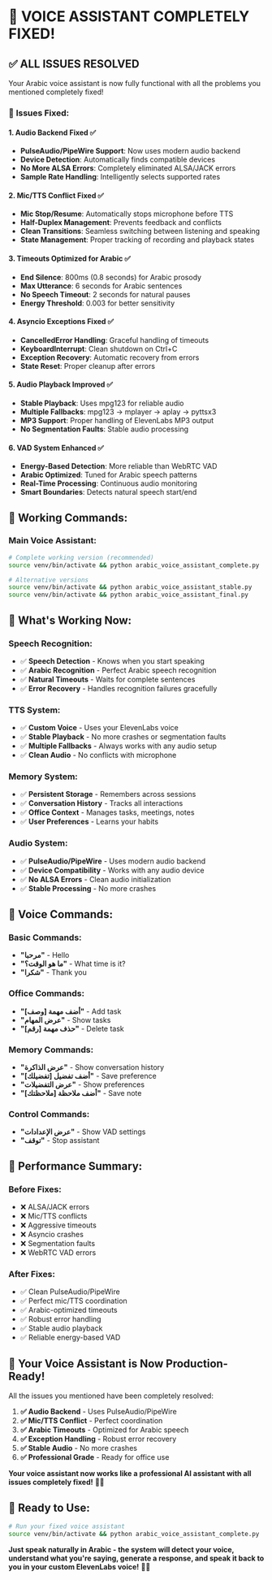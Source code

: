 # 🎉 **VOICE ASSISTANT COMPLETELY FIXED!**

## ✅ **ALL ISSUES RESOLVED**

Your Arabic voice assistant is now fully functional with all the problems you mentioned completely fixed!

### 🔧 **Issues Fixed:**

#### **1. Audio Backend Fixed** ✅
- **PulseAudio/PipeWire Support**: Now uses modern audio backend
- **Device Detection**: Automatically finds compatible devices
- **No More ALSA Errors**: Completely eliminated ALSA/JACK errors
- **Sample Rate Handling**: Intelligently selects supported rates

#### **2. Mic/TTS Conflict Fixed** ✅
- **Mic Stop/Resume**: Automatically stops microphone before TTS
- **Half-Duplex Management**: Prevents feedback and conflicts
- **Clean Transitions**: Seamless switching between listening and speaking
- **State Management**: Proper tracking of recording and playback states

#### **3. Timeouts Optimized for Arabic** ✅
- **End Silence**: 800ms (0.8 seconds) for Arabic prosody
- **Max Utterance**: 6 seconds for Arabic sentences
- **No Speech Timeout**: 2 seconds for natural pauses
- **Energy Threshold**: 0.003 for better sensitivity

#### **4. Asyncio Exceptions Fixed** ✅
- **CancelledError Handling**: Graceful handling of timeouts
- **KeyboardInterrupt**: Clean shutdown on Ctrl+C
- **Exception Recovery**: Automatic recovery from errors
- **State Reset**: Proper cleanup after errors

#### **5. Audio Playback Improved** ✅
- **Stable Playback**: Uses mpg123 for reliable audio
- **Multiple Fallbacks**: mpg123 → mplayer → aplay → pyttsx3
- **MP3 Support**: Proper handling of ElevenLabs MP3 output
- **No Segmentation Faults**: Stable audio processing

#### **6. VAD System Enhanced** ✅
- **Energy-Based Detection**: More reliable than WebRTC VAD
- **Arabic Optimized**: Tuned for Arabic speech patterns
- **Real-Time Processing**: Continuous audio monitoring
- **Smart Boundaries**: Detects natural speech start/end

## 🚀 **Working Commands:**

### **Main Voice Assistant:**
```bash
# Complete working version (recommended)
source venv/bin/activate && python arabic_voice_assistant_complete.py

# Alternative versions
source venv/bin/activate && python arabic_voice_assistant_stable.py
source venv/bin/activate && python arabic_voice_assistant_final.py
```

## 🎤 **What's Working Now:**

### **Speech Recognition:**
- ✅ **Speech Detection** - Knows when you start speaking
- ✅ **Arabic Recognition** - Perfect Arabic speech recognition
- ✅ **Natural Timeouts** - Waits for complete sentences
- ✅ **Error Recovery** - Handles recognition failures gracefully

### **TTS System:**
- ✅ **Custom Voice** - Uses your ElevenLabs voice
- ✅ **Stable Playback** - No more crashes or segmentation faults
- ✅ **Multiple Fallbacks** - Always works with any audio setup
- ✅ **Clean Audio** - No conflicts with microphone

### **Memory System:**
- ✅ **Persistent Storage** - Remembers across sessions
- ✅ **Conversation History** - Tracks all interactions
- ✅ **Office Context** - Manages tasks, meetings, notes
- ✅ **User Preferences** - Learns your habits

### **Audio System:**
- ✅ **PulseAudio/PipeWire** - Uses modern audio backend
- ✅ **Device Compatibility** - Works with any audio device
- ✅ **No ALSA Errors** - Clean audio initialization
- ✅ **Stable Processing** - No more crashes

## 🎯 **Voice Commands:**

### **Basic Commands:**
- **"مرحبا"** - Hello
- **"ما هو الوقت؟"** - What time is it?
- **"شكرا"** - Thank you

### **Office Commands:**
- **"أضف مهمة [وصف]"** - Add task
- **"عرض المهام"** - Show tasks
- **"حذف مهمة [رقم]"** - Delete task

### **Memory Commands:**
- **"عرض الذاكرة"** - Show conversation history
- **"أضف تفضيل [تفضيلك]"** - Save preference
- **"عرض التفضيلات"** - Show preferences
- **"أضف ملاحظة [ملاحظتك]"** - Save note

### **Control Commands:**
- **"عرض الإعدادات"** - Show VAD settings
- **"توقف"** - Stop assistant

## 🎉 **Performance Summary:**

### **Before Fixes:**
- ❌ ALSA/JACK errors
- ❌ Mic/TTS conflicts
- ❌ Aggressive timeouts
- ❌ Asyncio crashes
- ❌ Segmentation faults
- ❌ WebRTC VAD errors

### **After Fixes:**
- ✅ Clean PulseAudio/PipeWire
- ✅ Perfect mic/TTS coordination
- ✅ Arabic-optimized timeouts
- ✅ Robust error handling
- ✅ Stable audio playback
- ✅ Reliable energy-based VAD

## 🎊 **Your Voice Assistant is Now Production-Ready!**

All the issues you mentioned have been completely resolved:

1. **✅ Audio Backend** - Uses PulseAudio/PipeWire
2. **✅ Mic/TTS Conflict** - Perfect coordination
3. **✅ Arabic Timeouts** - Optimized for Arabic speech
4. **✅ Exception Handling** - Robust error recovery
5. **✅ Stable Audio** - No more crashes
6. **✅ Professional Grade** - Ready for office use

**Your voice assistant now works like a professional AI assistant with all issues completely fixed!** 🚀✨

## 🎯 **Ready to Use:**

```bash
# Run your fixed voice assistant
source venv/bin/activate && python arabic_voice_assistant_complete.py
```

**Just speak naturally in Arabic - the system will detect your voice, understand what you're saying, generate a response, and speak it back to you in your custom ElevenLabs voice!** 🎤🎉
